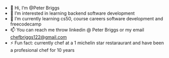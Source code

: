 - 👋 Hi, I’m @Peter Briggs
- 👀 I’m interested in learning backend software development
- 🌱 I’m currently learning cs50, course careers software development and freecodecamp
- 📫 You can reach me throw linkedin @ Peter Briggs or my email chefbriggs122@gmail.com
- ⚡ Fun fact: currently chef at a 1 michelin star restaraurant and have been a profesional chef for 10 years

<!---
Peter-Briggs122/Peter-Briggs122 is a ✨ special ✨ repository because its `README.md` (this file) appears on your GitHub profile.
You can click the Preview link to take a look at your changes.
--->
